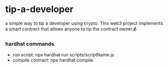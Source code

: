 # tip-a-developer
a simple way to tip a developer using crypto. This web3 project implements a smart contract that allows anyone to tip the contract owner💰

### hardhat commands
- run script: npx hardhat run scripts/scriptName.js
- compile contract: npx hardhat compile